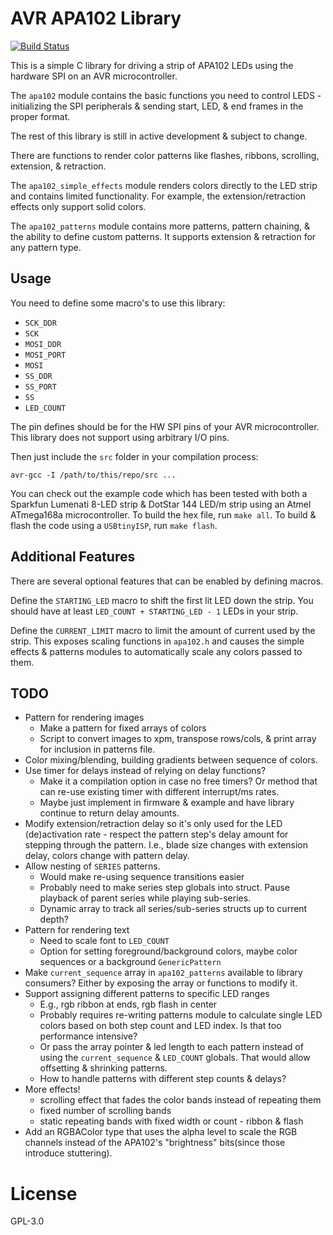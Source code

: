 # AVR APA102 Library

[![Build Status](https://travis-ci.org/Rave-Saber/AVR-APA102-library.svg?branch=master)](https://travis-ci.org/Rave-Saber/AVR-APA102-library)

This is a simple C library for driving a strip of APA102 LEDs using the
hardware SPI on an AVR microcontroller.

The `apa102` module contains the basic functions you need to control LEDS -
initializing the SPI peripherals & sending start, LED, & end frames in the
proper format.

The rest of this library is still in active development & subject to change.

There are functions to render color patterns like flashes, ribbons, scrolling,
extension, & retraction.

The `apa102_simple_effects` module renders colors directly to the LED strip and
contains limited functionality. For example, the extension/retraction effects
only support solid colors.

The `apa102_patterns` module contains more patterns, pattern chaining, & the
ability to define custom patterns. It supports extension & retraction for any
pattern type.


## Usage

You need to define some macro's to use this library:

* `SCK_DDR`
* `SCK`
* `MOSI_DDR`
* `MOSI_PORT`
* `MOSI`
* `SS_DDR`
* `SS_PORT`
* `SS`
* `LED_COUNT`

The pin defines should be for the HW SPI pins of your AVR microcontroller. This
library does not support using arbitrary I/O pins.

Then just include the `src` folder in your compilation process:

    avr-gcc -I /path/to/this/repo/src ...

You can check out the example code which has been tested with both a Sparkfun
Lumenati 8-LED strip & DotStar 144 LED/m strip using an Atmel ATmega168a
microcontroller. To build the hex file, run `make all`. To build & flash the
code using a `USBtinyISP`, run `make flash`.


## Additional Features

There are several optional features that can be enabled by defining macros.

Define the `STARTING_LED` macro to shift the first lit LED down the strip. You
should have at least `LED_COUNT + STARTING_LED - 1` LEDs in your strip.

Define the `CURRENT_LIMIT` macro to limit the amount of current used by the
strip. This exposes scaling functions in `apa102.h` and causes the simple
effects & patterns modules to automatically scale any colors passed to them.


## TODO

* Pattern for rendering images
    * Make a pattern for fixed arrays of colors
    * Script to convert images to xpm, transpose rows/cols, & print array for
      inclusion in patterns file.
* Color mixing/blending, building gradients between sequence of colors.
* Use timer for delays instead of relying on delay functions?
    * Make it a compilation option in case no free timers? Or method that can
      re-use existing timer with different interrupt/ms rates.
    * Maybe just implement in firmware & example and have library continue to
      return delay amounts.
* Modify extension/retraction delay so it's only used for the LED
  (de)activation rate - respect the pattern step's delay amount for stepping
  through the pattern. I.e., blade size changes with extension delay, colors
  change with pattern delay.
* Allow nesting of `SERIES` patterns.
    * Would make re-using sequence transitions easier
    * Probably need to make series step globals into struct. Pause playback of
      parent series while playing sub-series.
    * Dynamic array to track all series/sub-series structs up to current depth?
* Pattern for rendering text
    * Need to scale font to `LED_COUNT`
    * Option for setting foreground/background colors, maybe color
      sequences or a background `GenericPattern`
* Make `current_sequence` array in `apa102_patterns` available to library
  consumers? Either by exposing the array or functions to modify it.
* Support assigning different patterns to specific LED ranges
    * E.g., rgb ribbon at ends, rgb flash in center
    * Probably requires re-writing patterns module to calculate single LED
      colors based on both step count and LED index. Is that too performance
      intensive?
    * Or pass the array pointer & led length to each pattern instead of using
      the `current_sequence` & `LED_COUNT` globals. That would allow offsetting
      & shrinking patterns.
    * How to handle patterns with different step counts & delays?
* More effects!
    * scrolling effect that fades the color bands instead of repeating them
    * fixed number of scrolling bands
    * static repeating bands with fixed width or count - ribbon & flash
* Add an RGBAColor type that uses the alpha level to scale the RGB channels
  instead of the APA102's "brightness" bits(since those introduce stuttering).


# License

GPL-3.0
